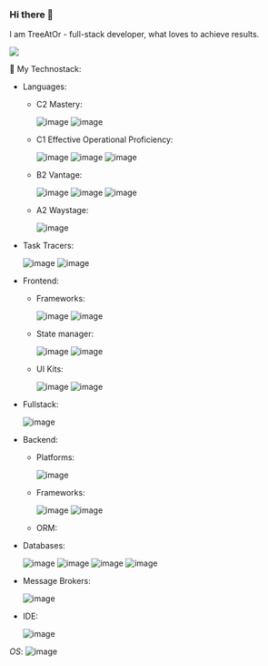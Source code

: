 ### Hi there 👋
I am TreeAtOr - full-stack developer, what loves to achieve results. 

![](https://github-profile-summary-cards.vercel.app/api/cards/profile-details?username=TreeAtOr&theme=default) 

🔧 My Technostack:
 - Languages: 
    - C2 Mastery: 

         ![image](https://img.shields.io/badge/JavaScript-323330?style=flat&logo=javascript&logoColor=F7DF1E)
         ![image](https://img.shields.io/badge/TypeScript-007ACC?style=flat&logo=typescript&logoColor=white)
    - C1 Effective Operational Proficiency:

         ![image](https://img.shields.io/badge/Java-ED8B00?style=flat&logo=java&logoColor=white)
         ![image](https://img.shields.io/badge/CSS3-1572B6?style=flat&logo=css3&logoColor=white)
         ![image](https://img.shields.io/badge/HTML5-E34F26?style=flat&logo=html5&logoColor=white)
         

    - B2 Vantage:

         ![image](https://img.shields.io/badge/C-00599C?style=flat&logo=c&logoColor=white)
         ![image](https://img.shields.io/badge/C%2B%2B-00599C?style=flat&logo=c%2B%2B&logoColor=white)
         ![image](https://img.shields.io/badge/Python-FFD43B?style=flat&logo=python&logoColor=blue)

    - A2 Waystage:

         ![image](https://img.shields.io/badge/Rust-black?style=flat&logo=rust&logoColor=#E57324)

 - Task Tracers: 

    ![image](https://img.shields.io/badge/Trello-0052CC?style=flat&logo=trello&logoColor=white)
    ![image](https://img.shields.io/badge/Jira-0052CC?style=flat&logo=Jira&logoColor=white)

 - Frontend: 
    - Frameworks: 

        ![image](https://img.shields.io/badge/React-20232A?style=flat&logo=react&logoColor=61DAFB)
        ![image](https://img.shields.io/badge/React_Native-20232A?style=flat&logo=react&logoColor=61DAFB)

    - State manager: 

        ![image](https://img.shields.io/badge/Redux-593D88?style=flat&logo=redux&logoColor=white)
        ![image](https://img.shields.io/badge/MobX-FF9955?style=flat&logoColor=white&logo=mobx)

    - UI Kits: 

        ![image](https://img.shields.io/badge/Material%20UI-007FFF?style=flat&logo=mui&logoColor=white)
        ![image](https://img.shields.io/badge/VK%20UI-0077FF?style=flat&logoColor=white&logo=vk)

 - Fullstack: 

    ![image](https://img.shields.io/badge/next.js-000000?style=flat&logo=nextdotjs&logoColor=white)
 - Backend: 
    - Platforms:

        ![image](https://img.shields.io/badge/Node.js-339933?style=flat&logo=nodedotjs&logoColor=white)
    
    - Frameworks:

        ![image](https://img.shields.io/badge/nestjs-E0234E?style=flat&logo=nestjs&logoColor=white)
        ![image](https://img.shields.io/badge/Express.js-000000?style=flat&logo=express&logoColor=white)

    - ORM:




 - Databases: 

    ![image](https://img.shields.io/badge/MongoDB-4EA94B?style=flat&logo=mongodb&logoColor=white) 
    ![image](https://img.shields.io/badge/PostgreSQL-316192?style=flat&logo=postgresql&logoColor=white) 
    ![image](https://img.shields.io/badge/Supabase-181818?style=flat&logo=supabase&logoColor=white)
    ![image](https://img.shields.io/badge/redis-%23DD0031.svg?&style=flat&logo=redis&logoColor=white)

  - Message Brokers: 

    ![image](https://img.shields.io/badge/rabbitmq-%23FF6600.svg?&style=flat&logo=rabbitmq&logoColor=white)

  - IDE:
  
    ![image](https://img.shields.io/badge/VSCode-0078D4?style=flat&logo=visual%20studio%20code&logoColor=white)

*OS*: ![image](https://img.shields.io/badge/manjaro-35BF5C?style=flat&logo=manjaro&logoColor=white)
<!--
**TreeAtOr/TreeAtOr** is a ✨ _special_ ✨ repository because its `README.md` (this file) appears on your GitHub profile.

Here are some ideas to get you started:

- 🔭 I’m currently working on ...
- 🌱 I’m currently learning ...
- 👯 I’m looking to collaborate on ...
- 🤔 I’m looking for help with ...
- 💬 Ask me about ...
- 📫 How to reach me: ...
- 😄 Pronouns: ...
- ⚡ Fun fact: ...
-->
